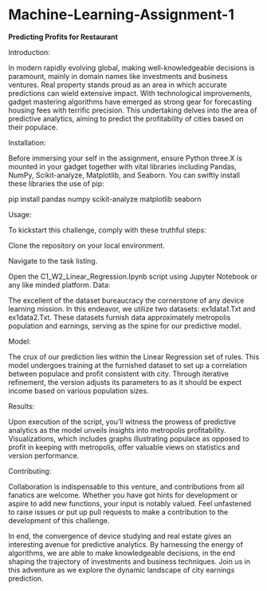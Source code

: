 # Machine-Learning-Assignment-1
**Predicting Profits for Restaurant**

Introduction:

In modern rapidly evolving global, making well-knowledgeable decisions is paramount, mainly in domain names like investments and business ventures. Real property stands proud as an area in which accurate predictions can wield extensive impact. With technological improvements, gadget mastering algorithms have emerged as strong gear for forecasting housing fees with terrific precision. This undertaking delves into the area of predictive analytics, aiming to predict the profitability of cities based on their populace.

Installation:

Before immersing your self in the assignment, ensure Python three.X is mounted in your gadget together with vital libraries including Pandas, NumPy, Scikit-analyze, Matplotlib, and Seaborn. You can swiftly install these libraries the use of pip:

pip install pandas numpy scikit-analyze matplotlib seaborn

Usage:

To kickstart this challenge, comply with these truthful steps:

Clone the repository on your local environment.

Navigate to the task listing.

Open the C1_W2_Linear_Regression.Ipynb script using Jupyter Notebook or any like minded platform. Data:

The excellent of the dataset bureaucracy the cornerstone of any device learning mission. In this endeavor, we utilize two datasets: ex1data1.Txt and ex1data2.Txt. These datasets furnish data approximately metropolis population and earnings, serving as the spine for our predictive model.

Model:

The crux of our prediction lies within the Linear Regression set of rules. This model undergoes training at the furnished dataset to set up a correlation between populace and profit consistent with city. Through iterative refinement, the version adjusts its parameters to as it should be expect income based on various population sizes.

Results:

Upon execution of the script, you’ll witness the prowess of predictive analytics as the model unveils insights into metropolis profitability. Visualizations, which includes graphs illustrating populace as opposed to profit in keeping with metropolis, offer valuable views on statistics and version performance.

Contributing:

Collaboration is indispensable to this venture, and contributions from all fanatics are welcome. Whether you have got hints for development or aspire to add new functions, your input is notably valued. Feel unfastened to raise issues or put up pull requests to make a contribution to the development of this challenge.

In end, the convergence of device studying and real estate gives an interesting avenue for predictive analytics. By harnessing the energy of algorithms, we are able to make knowledgeable decisions, in the end shaping the trajectory of investments and business techniques. Join us in this adventure as we explore the dynamic landscape of city earnings prediction.
